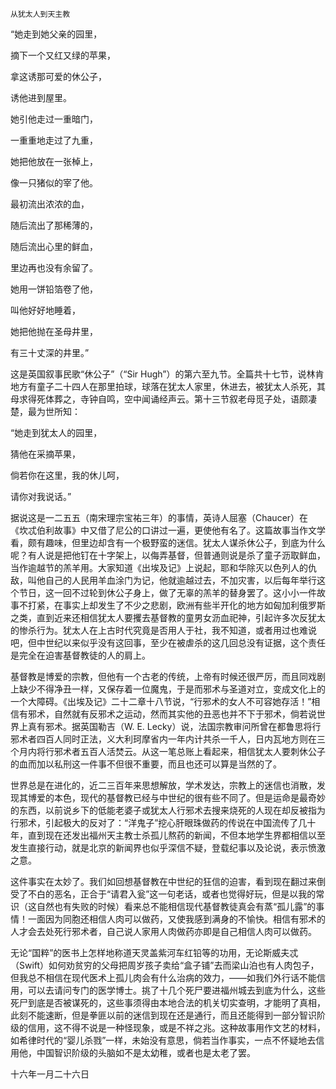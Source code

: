     从犹太人到天主教 

   “她走到她父亲的园里，

   摘下一个又红又绿的苹果，

   拿这诱那可爱的休公子，

   诱他进到屋里。

   她引他走过一重暗门，

   一重重地走过了九重，

   她把他放在一张棹上，

   像一只猪似的宰了他。

   最初流出浓浓的血，

   随后流出了那稀薄的，

   随后流出心里的鲜血，

   里边再也没有余留了。

   她用一饼铅箔卷了他，

   叫他好好地睡着，

   她把他抛在圣母井里，

   有三十丈深的井里。”

   这是英国叙事民歌“休公子”（“Sir Hugh”）的第六至九节。全篇共十七节，说林肯地方有童子二十四人在那里拍球，球落在犹太人家里，休进去，被犹太人杀死，其母求得死体葬之，寺钟自鸣，空中闻诵经声云。第十三节叙老母觅子处，语颇凄楚，最为世所知：

   “她走到犹太人的园里，

   猜他在采摘苹果，

   倘若你在这里，我的休儿呵，

   请你对我说话。”

   据说这是一二五五（南宋理宗宝祐三年）的事情，英诗人屈塞（Chaucer）在《坎忒伯利故事》中又借了尼公的口讲过一遍，更使他有名了。这篇故事当作文学看，颇有趣味，但里边却含有一个极野蛮的迷信。犹太人谋杀休公子，到底为什么呢？有人说是把他钉在十字架上，以侮弄基督，但普通则说是杀了童子沥取鲜血，当作逾越节的羔羊用。大家知道《出埃及记》上说起，耶和华除灭以色列人的仇敌，叫他自己的人民用羊血涂门为记，他就逾越过去，不加灾害，以后每年举行这个节日，这一回不过轮到休公子身上，做了无辜的羔羊的替身罢了。这小小一件故事不打紧，在事实上却发生了不少之悲剧，欧洲有些半开化的地方如匈加利俄罗斯之类，直到近来还相信犹太人要攫去基督教的童男女沥血祀神，引起许多次反犹太的惨杀行为。犹太人在上古时代究竟是否用人于社，我不知道，或者用过也难说吧，但中世纪以来似乎没有这回事，至少在被虐杀的这几回总没有证据，这个责任是完全在迫害基督教徒的人的肩上。

   基督教是博爱的宗教，但他有一个古老的传统，上帝有时候还很严厉，而且同戏剧上缺少不得净丑一样，又保存着一位魔鬼，于是而邪术与圣道对立，变成文化上的一个大障碍。《出埃及记》二十二章十八节说，“行邪术的女人不可容她存活！”相信有邪术，自然就有反邪术之运动，然而其实他的丑恶也并不下于邪术，倘若说世界上真有邪术。据英国勒吉（W. E. Lecky）说，法国宗教审问所曾在都鲁思将行邪术者四百人同时正法，义大利珂摩省内一年内计共杀一千人，日内瓦地方则在三个月内将行邪术者五百人活焚云。从这一笔总账上看起来，相信犹太人要刺休公子的血而加以私刑这一件事不但很不重要，而且也还可以算是当然的了。

   世界总是在进化的，近二三百年来思想解放，学术发达，宗教上的迷信也消散，发现其博爱的本色，现代的基督教已经与中世纪的很有些不同了。但是运命是最奇妙的东西，以前说乡下的低能老婆子或犹太人行邪术去搜来烧死的人现在却反被指为行邪术，引起极大的反对了：“洋鬼子”挖心肝眼珠做药的传说在中国流传了几十年，直到现在还发出福州天主教士杀孤儿熬药的新闻，不但本地学生界都相信以至发生直接行动，就是北京的新闻界也似乎深信不疑，登载纪事以及论说，表示愤激之意。

   这件事实在太妙了。我们如回想基督教在中世纪的狂信的迫害，看到现在翻过来倒受了不白的恶名，正合于“请君入瓮”这一句老话，或者也觉得好玩，但是以我的常识（这自然也有失败的时候）看来总不能相信现代基督教徒真会有蒸“孤儿露”的事情！一面因为同胞还相信人肉可以做药，又使我感到满身的不愉快。相信有邪术的人才会去处死行邪术者，自己说人家用人肉做药亦即是自己相信人肉可以做药。

   无论“国粹”的医书上怎样地称道天灵盖紫河车红铅等的功用，无论斯威夫忒（Swift）如何劝贫穷的父母把周岁孩子卖给“盒子铺”去而梁山泊也有人肉包子，但我总不相信在现代医术上孤儿肉会有什么治病的效力，——如我们外行话不能信用，可以去请问专门的医学博士。挑了十几个死尸要进福州城去到底为什么，这些死尸到底是否被谋死的，这些事须得由本地合法的机关切实查明，才能明了真相，此刻不能速断，但是拳匪以前的迷信到现在还是通行，而且还能得到一部分智识阶级的信用，这不得不说是一种怪现象，或是不祥之兆。这种故事用作文艺的材料，如希律时代的“婴儿杀戮”一样，未始没有意思，倘若当作事实，一点不怀疑地去信用他，中国智识阶级的头脑如不是太幼稚，或者也是太老了罢。

   十六年一月二十六日

